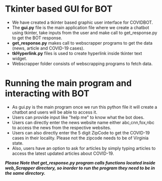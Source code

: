 # Tkinter based GUI for BOT

- We have created a tkinter based graphic user interface for COVIDBOT. 
- The **gui.py** file is the main application file where we create a chatbot using tkinter, take inputs from the user and make call to get_response.py to get the BOT response.
- **get_response.py** makes call to webscrapper programs to get the data (news, article and COVID-19 cases).
- **tkHyperlink.py** files is used to create hyperlink inside tkinter text widget.
- Webscrapper folder consists of webscrapping programs to fetch data.

# Running the main program and interacting with BOT

- As gui.py is the main program once we run this python file it will create a chatbot and users will be able to access it.
- Users can provide input like "help me" to know what the bot does.
- Users can directly enter the news website name either abc,cnn,fox,nbc to access the news from the respective websites.
- Users can also directly enter the 5 digit ZipCode to get the COVID-19 cases in their locality. Please not the zipcode needs to be of Virginia state.
- Also, users have an option to ask for articles by simply typing articles to access the latest updated articles about COVID-19.

_**Please Note that get_response.py program calls functions located inside web_Scrapper directory, so inorder to run the program they need to be in the same directory.**_
